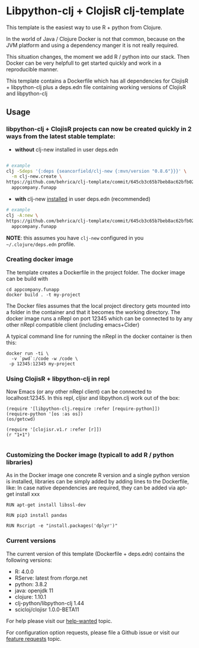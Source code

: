 # Libpython-clj + ClojisR  clj-template

This template is the easiest way to use R + python from Clojure.

In the world of Java / Clojure Docker is not that common, because on the JVM platform and using a dependency manger it is not really required.

This situation changes, the moment we add R / python into our stack.
Then Docker can be very helpfull to get started quickly and work in a reproducible manner.

This template contains a Dockerfile which has all dependencies for ClojisR + libpython-clj plus a deps.edn file containing working versions of ClojisR and libpython-clj




## Usage

### libpython-clj + ClojisR projects can now be created quickly in 2 ways from the latest stable template:


-   **without** clj-new installed in user deps.edn

```bash 

# example
clj -Sdeps '{:deps {seancorfield/clj-new {:mvn/version "0.8.6"}}}' \
  -m clj-new.create \
https://github.com/behrica/clj-template/commit/645cb3c65b7beb8ac62bfb0264b462aff134d545 \
  appcompany.funapp
```

-    **with** clj-new [installed](https://github.com/seancorfield/clj-new) in user deps.edn (recommended)

```bash 
# example
clj -A:new \
https://github.com/behrica/clj-template/commit/645cb3c65b7beb8ac62bfb0264b462aff134d545 \
  appcompany.funapp
```

   **NOTE**: this assumes you have `clj-new` configured in you `~/.clojure/deps.edn`
   profile. 
   
### Creating docker image
The template creates a Dockerfile in the project folder.
The docker image can be build with

```
cd appcompany.funapp
docker build . -t my-project
```

The Docker files assumes that the local project directory gets mounted into a folder in the container and that it becomes the working directory. The docker image runs a nRepl on port 12345 which can be connected to by any other nRepl compatible client (including emacs+Cider)

A typical command line for running the nRepl in the docker container is then this:

```
docker run -ti \
  -v `pwd`:/code -w /code \
 -p 12345:12345 my-project
 ```
 ### Using ClojisR + libpython-clj in repl
 
 
 Now Emacs (or any other nRepl client) can be connected to localhost:12345.
 In this repl, cljisr and libpython.clj work out of the box:
 
 ```
(require '[libpython-clj.require :refer [require-python]])
(require-python '[os :as os])
(os/getcwd)

(require '[clojisr.v1.r :refer [r]])
(r "1+1")
         
 ```

### Customizing the Docker image (typicall to add R / python libraries)

As in the Docker image one concrete R version and a single python version is installed,
libraries can be simply added by adding lines to the Dockerfile, like:
In case native dependencies are required, they can be added via apt-get install xxx
```
RUN apt-get install libssl-dev

RUN pip3 install pandas

RUN Rscript -e "install.packages('dplyr')"

```

### Current versions

The current version of this template (Dockerfile + deps.edn) contains the following versions:
* R: 4.0.0
* RServe: latest from rforge.net
* python: 3.8.2
* java:  openjdk 11
* clojure: 1.10.1
* clj-python/libpython-clj 1.44
* scicloj/clojisr 1.0.0-BETA11






For help please visit our [help-wanted](https://clojurians.zulipchat.com/#narrow/stream/215609-libpython-clj-dev/topic/help-wanted) topic.

For configuration option requests, please file a Github issue or visit our [feature requests]( https://clojurians.zulipchat.com/#narrow/stream/215609-libpython-clj-dev/topic/feature-requests) topic.  

